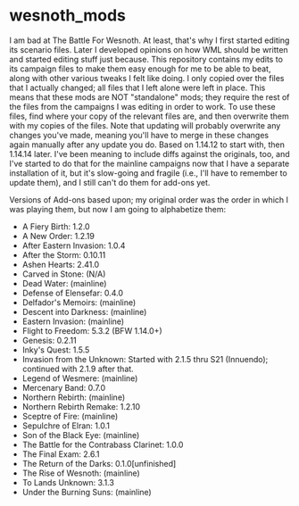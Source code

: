 # wesnoth_mods

I am bad at The Battle For Wesnoth. At least, that's why I first started
editing its scenario files. Later I developed opinions on how WML should be
written and started editing stuff just because. This repository contains my
edits to its campaign files to make them easy enough for me to be able to beat,
along with other various tweaks I felt like doing. I only copied over the files
that I actually changed; all files that I left alone were left in place. This
means that these mods are NOT "standalone" mods; they require the rest of the
files from the campaigns I was editing in order to work. To use these files,
find where your copy of the relevant files are, and then overwrite them with
my copies of the files. Note that updating will probably overwrite any changes
you've made, meaning you'll have to merge in these changes again manually
after any update you do. Based on 1.14.12 to start with, then 1.14.14 later.
I've been meaning to include diffs against the originals, too, and I've started
to do that for the mainline campaigns now that I have a separate installation
of it, but it's slow-going and fragile (i.e., I'll have to remember to update
them), and I still can't do them for add-ons yet.

Versions of Add-ons based upon; my original order was the order in which I was
playing them, but now I am going to alphabetize them:
- A Fiery Birth: 1.2.0
- A New Order: 1.2.19
- After Eastern Invasion: 1.0.4
- After the Storm: 0.10.11
- Ashen Hearts: 2.41.0
- Carved in Stone: (N/A)
- Dead Water: (mainline)
- Defense of Elensefar: 0.4.0
- Delfador's Memoirs: (mainline)
- Descent into Darkness: (mainline)
- Eastern Invasion: (mainline)
- Flight to Freedom: 5.3.2 (BFW 1.14.0+)
- Genesis: 0.2.11
- Inky's Quest: 1.5.5
- Invasion from the Unknown: Started with 2.1.5 thru S21 (Innuendo); continued
  with 2.1.9 after that.
- Legend of Wesmere: (mainline)
- Mercenary Band: 0.7.0
- Northern Rebirth: (mainline)
- Northern Rebirth Remake: 1.2.10
- Sceptre of Fire: (mainline)
- Sepulchre of Elran: 1.0.1
- Son of the Black Eye: (mainline)
- The Battle for the Contrabass Clarinet: 1.0.0
- The Final Exam: 2.6.1
- The Return of the Darks: 0.1.0\[unfinished]
- The Rise of Wesnoth: (mainline)
- To Lands Unknown: 3.1.3
- Under the Burning Suns: (mainline)
